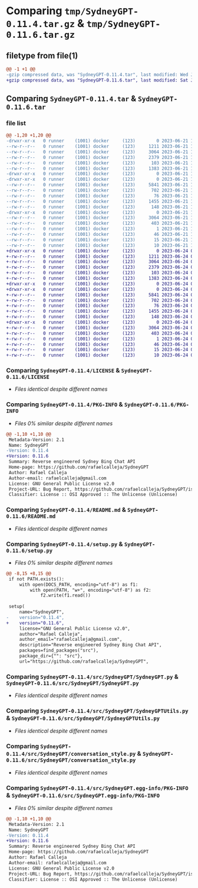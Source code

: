 # Comparing `tmp/SydneyGPT-0.11.4.tar.gz` & `tmp/SydneyGPT-0.11.6.tar.gz`

## filetype from file(1)

```diff
@@ -1 +1 @@
-gzip compressed data, was "SydneyGPT-0.11.4.tar", last modified: Wed Jun 21 16:21:47 2023, max compression
+gzip compressed data, was "SydneyGPT-0.11.6.tar", last modified: Sat Jun 24 09:54:53 2023, max compression
```

## Comparing `SydneyGPT-0.11.4.tar` & `SydneyGPT-0.11.6.tar`

### file list

```diff
@@ -1,20 +1,20 @@
-drwxr-xr-x   0 runner    (1001) docker     (123)        0 2023-06-21 16:21:47.281443 SydneyGPT-0.11.4/
--rw-r--r--   0 runner    (1001) docker     (123)     1211 2023-06-21 16:21:19.000000 SydneyGPT-0.11.4/LICENSE
--rw-r--r--   0 runner    (1001) docker     (123)     3064 2023-06-21 16:21:47.281443 SydneyGPT-0.11.4/PKG-INFO
--rw-r--r--   0 runner    (1001) docker     (123)     2379 2023-06-21 16:21:19.000000 SydneyGPT-0.11.4/README.md
--rw-r--r--   0 runner    (1001) docker     (123)      103 2023-06-21 16:21:47.281443 SydneyGPT-0.11.4/setup.cfg
--rw-r--r--   0 runner    (1001) docker     (123)     1383 2023-06-21 16:21:19.000000 SydneyGPT-0.11.4/setup.py
-drwxr-xr-x   0 runner    (1001) docker     (123)        0 2023-06-21 16:21:47.281443 SydneyGPT-0.11.4/src/
-drwxr-xr-x   0 runner    (1001) docker     (123)        0 2023-06-21 16:21:47.281443 SydneyGPT-0.11.4/src/SydneyGPT/
--rw-r--r--   0 runner    (1001) docker     (123)     5841 2023-06-21 16:21:19.000000 SydneyGPT-0.11.4/src/SydneyGPT/SydneyGPT.py
--rw-r--r--   0 runner    (1001) docker     (123)      702 2023-06-21 16:21:19.000000 SydneyGPT-0.11.4/src/SydneyGPT/SydneyGPTUtils.py
--rw-r--r--   0 runner    (1001) docker     (123)       76 2023-06-21 16:21:19.000000 SydneyGPT-0.11.4/src/SydneyGPT/__init__.py
--rw-r--r--   0 runner    (1001) docker     (123)     1455 2023-06-21 16:21:19.000000 SydneyGPT-0.11.4/src/SydneyGPT/conversation_style.py
--rw-r--r--   0 runner    (1001) docker     (123)      148 2023-06-21 16:21:19.000000 SydneyGPT-0.11.4/src/SydneyGPT/main.py
-drwxr-xr-x   0 runner    (1001) docker     (123)        0 2023-06-21 16:21:47.281443 SydneyGPT-0.11.4/src/SydneyGPT.egg-info/
--rw-r--r--   0 runner    (1001) docker     (123)     3064 2023-06-21 16:21:47.000000 SydneyGPT-0.11.4/src/SydneyGPT.egg-info/PKG-INFO
--rw-r--r--   0 runner    (1001) docker     (123)      403 2023-06-21 16:21:47.000000 SydneyGPT-0.11.4/src/SydneyGPT.egg-info/SOURCES.txt
--rw-r--r--   0 runner    (1001) docker     (123)        1 2023-06-21 16:21:47.000000 SydneyGPT-0.11.4/src/SydneyGPT.egg-info/dependency_links.txt
--rw-r--r--   0 runner    (1001) docker     (123)       46 2023-06-21 16:21:47.000000 SydneyGPT-0.11.4/src/SydneyGPT.egg-info/entry_points.txt
--rw-r--r--   0 runner    (1001) docker     (123)       15 2023-06-21 16:21:47.000000 SydneyGPT-0.11.4/src/SydneyGPT.egg-info/requires.txt
--rw-r--r--   0 runner    (1001) docker     (123)       10 2023-06-21 16:21:47.000000 SydneyGPT-0.11.4/src/SydneyGPT.egg-info/top_level.txt
+drwxr-xr-x   0 runner    (1001) docker     (123)        0 2023-06-24 09:54:53.935740 SydneyGPT-0.11.6/
+-rw-r--r--   0 runner    (1001) docker     (123)     1211 2023-06-24 09:54:20.000000 SydneyGPT-0.11.6/LICENSE
+-rw-r--r--   0 runner    (1001) docker     (123)     3064 2023-06-24 09:54:53.935740 SydneyGPT-0.11.6/PKG-INFO
+-rw-r--r--   0 runner    (1001) docker     (123)     2379 2023-06-24 09:54:20.000000 SydneyGPT-0.11.6/README.md
+-rw-r--r--   0 runner    (1001) docker     (123)      103 2023-06-24 09:54:53.935740 SydneyGPT-0.11.6/setup.cfg
+-rw-r--r--   0 runner    (1001) docker     (123)     1383 2023-06-24 09:54:20.000000 SydneyGPT-0.11.6/setup.py
+drwxr-xr-x   0 runner    (1001) docker     (123)        0 2023-06-24 09:54:53.927740 SydneyGPT-0.11.6/src/
+drwxr-xr-x   0 runner    (1001) docker     (123)        0 2023-06-24 09:54:53.931740 SydneyGPT-0.11.6/src/SydneyGPT/
+-rw-r--r--   0 runner    (1001) docker     (123)     5841 2023-06-24 09:54:20.000000 SydneyGPT-0.11.6/src/SydneyGPT/SydneyGPT.py
+-rw-r--r--   0 runner    (1001) docker     (123)      702 2023-06-24 09:54:20.000000 SydneyGPT-0.11.6/src/SydneyGPT/SydneyGPTUtils.py
+-rw-r--r--   0 runner    (1001) docker     (123)       76 2023-06-24 09:54:20.000000 SydneyGPT-0.11.6/src/SydneyGPT/__init__.py
+-rw-r--r--   0 runner    (1001) docker     (123)     1455 2023-06-24 09:54:20.000000 SydneyGPT-0.11.6/src/SydneyGPT/conversation_style.py
+-rw-r--r--   0 runner    (1001) docker     (123)      148 2023-06-24 09:54:20.000000 SydneyGPT-0.11.6/src/SydneyGPT/main.py
+drwxr-xr-x   0 runner    (1001) docker     (123)        0 2023-06-24 09:54:53.935740 SydneyGPT-0.11.6/src/SydneyGPT.egg-info/
+-rw-r--r--   0 runner    (1001) docker     (123)     3064 2023-06-24 09:54:53.000000 SydneyGPT-0.11.6/src/SydneyGPT.egg-info/PKG-INFO
+-rw-r--r--   0 runner    (1001) docker     (123)      403 2023-06-24 09:54:53.000000 SydneyGPT-0.11.6/src/SydneyGPT.egg-info/SOURCES.txt
+-rw-r--r--   0 runner    (1001) docker     (123)        1 2023-06-24 09:54:53.000000 SydneyGPT-0.11.6/src/SydneyGPT.egg-info/dependency_links.txt
+-rw-r--r--   0 runner    (1001) docker     (123)       46 2023-06-24 09:54:53.000000 SydneyGPT-0.11.6/src/SydneyGPT.egg-info/entry_points.txt
+-rw-r--r--   0 runner    (1001) docker     (123)       15 2023-06-24 09:54:53.000000 SydneyGPT-0.11.6/src/SydneyGPT.egg-info/requires.txt
+-rw-r--r--   0 runner    (1001) docker     (123)       10 2023-06-24 09:54:53.000000 SydneyGPT-0.11.6/src/SydneyGPT.egg-info/top_level.txt
```

### Comparing `SydneyGPT-0.11.4/LICENSE` & `SydneyGPT-0.11.6/LICENSE`

 * *Files identical despite different names*

### Comparing `SydneyGPT-0.11.4/PKG-INFO` & `SydneyGPT-0.11.6/PKG-INFO`

 * *Files 0% similar despite different names*

```diff
@@ -1,10 +1,10 @@
 Metadata-Version: 2.1
 Name: SydneyGPT
-Version: 0.11.4
+Version: 0.11.6
 Summary: Reverse engineered Sydney Bing Chat API
 Home-page: https://github.com/rafaelcalleja/SydneyGPT
 Author: Rafael Calleja
 Author-email: rafaelcalleja@gmail.com
 License: GNU General Public License v2.0
 Project-URL: Bug Report, https://github.com/rafaelcalleja/SydneyGPT/issues/new
 Classifier: License :: OSI Approved :: The Unlicense (Unlicense)
```

### Comparing `SydneyGPT-0.11.4/README.md` & `SydneyGPT-0.11.6/README.md`

 * *Files identical despite different names*

### Comparing `SydneyGPT-0.11.4/setup.py` & `SydneyGPT-0.11.6/setup.py`

 * *Files 0% similar despite different names*

```diff
@@ -8,15 +8,15 @@
 if not PATH.exists():
     with open(DOCS_PATH, encoding="utf-8") as f1:
         with open(PATH, "w+", encoding="utf-8") as f2:
             f2.write(f1.read())
 
 setup(
     name="SydneyGPT",
-    version="0.11.4",
+    version="0.11.6",
     license="GNU General Public License v2.0",
     author="Rafael Calleja",
     author_email="rafaelcalleja@gmail.com",
     description="Reverse engineered Sydney Bing Chat API",
     packages=find_packages("src"),
     package_dir={"": "src"},
     url="https://github.com/rafaelcalleja/SydneyGPT",
```

### Comparing `SydneyGPT-0.11.4/src/SydneyGPT/SydneyGPT.py` & `SydneyGPT-0.11.6/src/SydneyGPT/SydneyGPT.py`

 * *Files identical despite different names*

### Comparing `SydneyGPT-0.11.4/src/SydneyGPT/SydneyGPTUtils.py` & `SydneyGPT-0.11.6/src/SydneyGPT/SydneyGPTUtils.py`

 * *Files identical despite different names*

### Comparing `SydneyGPT-0.11.4/src/SydneyGPT/conversation_style.py` & `SydneyGPT-0.11.6/src/SydneyGPT/conversation_style.py`

 * *Files identical despite different names*

### Comparing `SydneyGPT-0.11.4/src/SydneyGPT.egg-info/PKG-INFO` & `SydneyGPT-0.11.6/src/SydneyGPT.egg-info/PKG-INFO`

 * *Files 0% similar despite different names*

```diff
@@ -1,10 +1,10 @@
 Metadata-Version: 2.1
 Name: SydneyGPT
-Version: 0.11.4
+Version: 0.11.6
 Summary: Reverse engineered Sydney Bing Chat API
 Home-page: https://github.com/rafaelcalleja/SydneyGPT
 Author: Rafael Calleja
 Author-email: rafaelcalleja@gmail.com
 License: GNU General Public License v2.0
 Project-URL: Bug Report, https://github.com/rafaelcalleja/SydneyGPT/issues/new
 Classifier: License :: OSI Approved :: The Unlicense (Unlicense)
```

